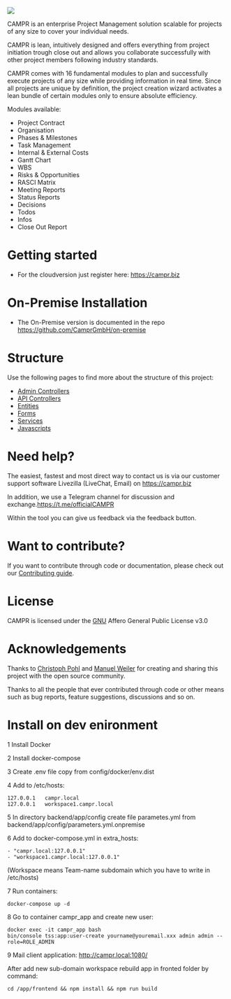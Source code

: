 ![](https://user-images.githubusercontent.com/63307779/81802868-240f7280-9517-11ea-92a6-546ac97988fe.png)

CAMPR is an enterprise Project Management solution scalable for projects of any size to cover your individual needs.

CAMPR is lean, intuitively designed and offers everything from project initiation trough close out and allows you collaborate successfully with other project members following industry standards.

CAMPR comes with 16 fundamental modules to plan and successfully execute projects of any size while providing information in real time. Since all projects are unique by definition, the project creation wizard activates a lean bundle of certain modules only to ensure absolute efficiency.

Modules available:
* Project Contract
* Organisation
* Phases & Milestones
* Task Management
* Internal & External Costs
* Gantt Chart
* WBS
* Risks & Opportunities
* RASCI Matrix
* Meeting Reports
* Status Reports
* Decisions
* Todos
* Infos
* Close Out Report

# Getting started
* For the cloudversion just register here: https://campr.biz

# On-Premise Installation
* The On-Premise version is documented in the repo https://github.com/CamprGmbH/on-premise

# Structure
Use the following pages to find more about the structure of this project:

* [Admin Controllers](backend/src/AppBundle/Resources/docs/AdminControllers.md)
* [API Controllers](backend/src/AppBundle/Resources/docs/ApiControllers.md)
* [Entities](backend/src/AppBundle/Resources/docs/Entities.md)
* [Forms](backend/src/AppBundle/Resources/docs/Forms.md)
* [Services](backend/src/AppBundle/Resources/docs/Services.md)
* [Javascripts](backend/src/AppBundle/Resources/docs/Javascripts.md)

# Need help?
The easiest, fastest and most direct way to contact us is via our customer support software Livezilla (LiveChat, Email) on https://campr.biz

In addition, we use a Telegram channel for discussion and exchange.https://t.me/officialCAMPR

Within the tool you can give us feedback via the feedback button.

# Want to contribute?
If you want to contribute through code or documentation, please check out our [Contributing guide](https://github.com/CamprGmbH/campr/blob/develop/CONTRIBUTING.md).


# License
CAMPR is licensed under the [GNU](https://www.gnu.org/licenses/agpl-3.0.de.html) Affero General Public License v3.0

# Acknowledgements
Thanks to [Christoph Pohl](https://github.com/orgs/CamprGmbH/people/cristobalcampr) and [Manuel Weiler](https://github.com/orgs/CamprGmbH/people/CAMPR-Manuel) for creating and sharing this project with the open source community.

Thanks to all the people that ever contributed through code or other means such as bug reports, feature suggestions, discussions and so on.



# Install on dev enironment

1 Install Docker

2 Install docker-compose

3 Create .env file copy from config/docker/env.dist

4 Add to /etc/hosts:
 ```
127.0.0.1   campr.local
127.0.0.1   workspace1.campr.local
```  

5 In directory backend/app/config create file parametes.yml from backend/app/config/parameters.yml.onpremise

6 Add to docker-compose.yml in extra_hosts:
```
- "campr.local:127.0.0.1"
- "workspace1.campr.local:127.0.0.1"
```
 (Workspace means Team-name subdomain which you have to write in /etc/hosts)

7 Run containers:
```
docker-compose up -d
```

8 Go to container campr_app and create new user:
```
docker exec -it campr_app bash
bin/console tss:app:user-create yourname@youremail.xxx admin admin --role=ROLE_ADMIN
```

9 Mail client application: http://campr.local:1080/

After add new sub-domain workspace rebuild app in fronted folder by command:
``` 
cd /app/frontend && npm install && npm run build
```


